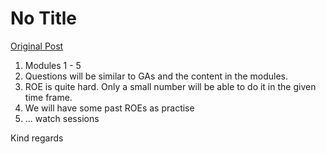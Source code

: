 # No Title

[Original Post](https://discourse.onlinedegree.iitm.ac.in/t/168142/2)

<ol>
<li>Modules 1 - 5</li>
<li>Questions will be similar to GAs and the content in the modules.</li>
<li>ROE is quite hard. Only a small number will be able to do it in the given time frame.</li>
<li>We will have some past ROEs as practise</li>
<li>… watch sessions</li>
</ol>
<p>Kind regards</p>